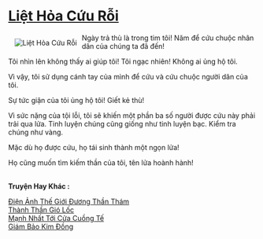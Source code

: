 <a href="https://truyenwiki.net/liet-hoa-cuu-roi.36849/" title="Liệt Hỏa Cứu Rỗi"><h1>Liệt Hỏa Cứu Rỗi</h1></a><div style="display:table"><img align="right" style="float: left; padding: 10px;" src="https://truyenwiki.net/a/img/str/src/36849.jpg" alt="Liệt Hỏa Cứu Rỗi">Ngày trả thù là trong tim tôi! Năm để cứu chuộc nhân dân của chúng ta đã đến!<p></p> Tôi nhìn lên không thấy ai giúp tôi! Tôi ngạc nhiên! Không ai ủng hộ tôi.<p></p> Vì vậy, tôi sử dụng cánh tay của mình để cứu và cứu chuộc người dân của tôi.<p></p> Sự tức giận của tôi ủng hộ tôi! Giết kẻ thù!<p></p> Vì sức nặng của tội lỗi, tôi sẽ khiến một phần ba số người được cứu này phải trải qua lửa. Tinh luyện chúng cũng giống như tinh luyện bạc. Kiểm tra chúng như vàng.<p></p> Mặc dù họ được cứu, họ tái sinh thành một ngọn lửa!<p></p> Họ cũng muốn tìm kiếm thần của tôi, tên lửa hoành hành!</div><p><br><b>Truyện Hay Khác :</b></p><a href="https://truyenwiki.net/dien-anh-the-gioi-duong-than-tham.35194/" alt="Điện Ảnh Thế Giới Đương Thần Thám">Điện Ảnh Thế Giới Đương Thần Thám</a><br/><a href="https://sangtacviet.wordpress.com/2020/10/22/thanh-than-gio-loc/" alt="Thành Thần Gió Lốc">Thành Thần Gió Lốc</a><br/><a href="https://github.com/nownovels/wikidich/tree/master/truyenhay/35182" alt="Mạnh Nhất Tới Cửa Cuồng Tế">Mạnh Nhất Tới Cửa Cuồng Tế</a><br/><a href="https://sangtacviet.wordpress.com/2020/10/22/giam-bao-kim-dong/" alt="Giám Bảo Kim Đồng">Giám Bảo Kim Đồng</a><br/>